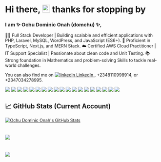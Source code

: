 <!-- More info, tips, and tricks for making GitHub Profile README can be found in my article at https://towardsdatascience.com/build-a-stunning-readme-for-your-github-profile-9b80434fe5d7 -->

<!-- [![Header](https://raw.githubusercontent.com/MartinHeinz/MartinHeinz/master/readme_header.png "Header")](https://martinheinz.dev/) -->

# Hi there, <img src="https://raw.githubusercontent.com/MartinHeinz/MartinHeinz/master/wave.gif" width="25px"> thanks for stopping by

### I am ✨ Ochu Dominic Onah (domchu) ✨,
👨‍💻 Full Stack Developer | Building scalable and efficient applications with PHP, Laravel, MySQL, WordPress, and JavaScript (ES6+).
🚀 Proficient in TypeScript, Next.js, and  MERN Stack.
☁️ Certified AWS Cloud Practitioner | IT Support Specialist | Passionate about clean code and Unit Testing.
📚 Strong foundation in Mathematics and problem-solving Skills to tackle real-world challenges.
	
You can also find me on 
<a href="https://www.linkedin.com/in/dominic-ochu" rel="nofollow noreferrer">
  <img src="https://i.stack.imgur.com/gVE0j.png" alt="linkedin"> LinkedIn
</a>, +2348110998914, or +2347034278995.

![](https://img.shields.io/badge/Code-MongoDB-informational?style=flat&logo=mongodb&logoColor=white&color=2bbc8a)
![](https://img.shields.io/badge/Code-Express-informational?style=flat&logo=express&logoColor=white&color=2bbc8a)
![](https://img.shields.io/badge/Code-React-informational?style=flat&logo=react&logoColor=white&color=2bbc8a)
![](https://img.shields.io/badge/Code-Node-informational?style=flat&logo=NODE&logoColor=white&color=2bbc8a)
![](https://img.shields.io/badge/Code-JavaScript-informational?style=flat&logo=javascript&logoColor=white&color=2bbc8a)
![](https://img.shields.io/badge/Code-TypeScript-informational?style=flat&logo=typescript&logoColor=white&color=2bbc8a)
![](https://img.shields.io/badge/Code-Next-informational?style=flat&logo=NEXT&logoColor=white&color=2bbc8a)
![](https://img.shields.io/badge/Tools-Jest-informational?style=flat&logo=jest&logoColor=white&color=2bbc8a)
![](https://img.shields.io/badge/Code-HTML-informational?style=flat&logo=html5&logoColor=white&color=2bbc8a)
![](https://img.shields.io/badge/Tools-CSS-informational?style=flat&logo=css3&logoColor=white&color=2bbc8a)
![](https://img.shields.io/badge/Tools-TailwindCSS-informational?style=flat&logo=tailwindcss&logoColor=white&color=2bbc8a)
![](https://img.shields.io/badge/Tools-ChakraUI-informational?style=flat&logo=chakra-ui-chakraui&logoColor=white&color=2bbc8a)
![](https://img.shields.io/badge/Tools-Bootstrap-informational?style=flat&logo=bootstrap&logoColor=white&color=2bbc8a)
![](https://img.shields.io/badge/Tools-SASS/SCSS-informational?style=flat&logo=SASS&logoColor=white&color=2bbc8a)
![](https://img.shields.io/badge/Tools-SemanticUI-informational?style=flat&logo=semantic-ui-react&logoColor=white&color=2bbc8a)
![](https://img.shields.io/badge/Tools-MaterialUI-informational?style=flat&logo=material-ui-materialui&logoColor=white&color=2bbc8a)
![](https://img.shields.io/badge/Code-PHP-informational?style=flat&logo=PHP&logoColor=white&color=2bbc8a)
![](https://img.shields.io/badge/Code-Laravel-informational?style=flat&logo=LARAVEL&logoColor=white&color=2bbc8a)
![](https://img.shields.io/badge/Tools-MYSQL-informational?style=flat&logo=MYSQL&logoColor=white&color=2bbc8a)


<!-- ## 🔧 Technologies & Tools
![Chakra-ui](https://img.shields.io/badge/Tools-chakra-%234ED1C5.svg?style=flat&logo=linux&logoColor=white&color=2bbc8a)
![](https://img.shields.io/badge/Vs-code?style=flat&logo=intellij-idea&logoColor=white&color=2bbc8a)
![](https://img.shields.io/badge/Code-Python-informational?style=flat&logo=python&logoColor=white&color=2bbc8a)
![](https://img.shields.io/badge/Code-Golang-informational?style=flat&logo=go&logoColor=white&color=2bbc8a)
![](https://img.shields.io/badge/Code-Make-informational?style=flat&logo=cmake&logoColor=white&color=2bbc8a)
![](https://img.shields.io/badge/Code-Vue-informational?style=flat&logo=vue.js&logoColor=white&color=2bbc8a)
![](https://img.shields.io/badge/Shell-Bash-informational?style=flat&logo=gnu-bash&logoColor=white&color=2bbc8a)
![](https://img.shields.io/badge/Tools-PostgreSQL-informational?style=flat&logo=postgresql&logoColor=white&color=2bbc8a)
![](https://img.shields.io/badge/Tools-Docker-informational?style=flat&logo=docker&logoColor=white&color=2bbc8a)
![](https://img.shields.io/badge/Tools-Kubernetes-informational?style=flat&logo=kubernetes&logoColor=white&color=2bbc8a)
![](https://img.shields.io/badge/Tools-Red_Hat_OpenShift-informational?style=flat&logo=red-hat-open-shift&logoColor=white&color=2bbc8a)
![](https://img.shields.io/badge/Cloud-Digital_Ocean-informational?style=flat&logo=digitalocean&logoColor=white&color=2bbc8a)

![](https://img.shields.io/badge/Tools-Docker-informational?style=flat&logo=docker&logoColor=white&color=2bbc8a)
![](https://img.shields.io/badge/Tools-Kubernetes-informational?style=flat&logo=kubernetes&logoColor=white&color=2bbc8a)

 -->
 
## &#x1f4c8; GitHub Stats (Current Account)

<a href="https://github.com/domchu">
  <img align="center" src="https://github-readme-stats.vercel.app/api?username=domchu&count_private=true&show_icons=true&theme=tokyonight" alt="Ochu Dominic Onah's GitHub Stats" />
</a>

#

<a href="https://github.com/domchu">
  <img align="center" src="https://github-readme-stats.vercel.app/api/top-langs/?username=domchu&layout=compact&show_icons=true&theme=dracula&langs_count=8" />
</a>

#

<!-- <a href="https://github.com/chineduogada/react-rapid-carousel">
  <img align="center" src="https://github-readme-stats.vercel.app/api/pin/?username=chineduogada&repo=react-rapid-carousel&theme=dracula" />
</a>


<a href="https://github.com/domchu/newspaper">
  <img align="center" src="https://github-readme-stats.vercel.app/api/pin/?username=chineduogada&repo=newspaper&theme=dark" />
</a>   

--

<a href="https://github.com/domchu/sr-react-dev-fulfil-exercise">
  <img align="center" src="https://github-readme-stats.vercel.app/api/pin/?username=domchu&repo=sr-react-dev-fulfil-exercise&theme=dark" />
</a>  -->



<a href="https://github.com/domchu">
  <img align="center" src="http://github-readme-streak-stats.herokuapp.com?user=domchu&theme=radical&date_format=M%20j%5B%2C%20Y%5D" /> 
</a>  

<!-- links to social media icons -->

<!-- icons with padding -->

<!-- [1.1]: http://i.imgur.com/tXSoThF.png (twitter icon with padding)
[2.1]: http://i.imgur.com/0o48UoR.png (github icon with padding) -->

<!-- icons without padding -->
<!-- 
[1.2]: http://i.imgur.com/wWzX9uB.png (twitter icon without padding)
[2.2]: http://i.imgur.com/9I6NRUm.png (github icon without padding)
[3.2]: https://raw.githubusercontent.com/MartinHeinz/MartinHeinz/master/linkedin-3-16.png (LinkedIn icon without padding) -->


<!-- links to your social media accounts -->

<!-- [1]: https://twitter.com/OnahOchu
[2]: https://github.com/domchu
[3]: https://www.linkedin.com/in/dominic-ochu/ -->


<!-- Resources -->
<!-- Icons: https://simpleicons.org/ -->
<!-- GitHub Stats: https://github.com/anuraghazra/github-readme-stats -->
<!-- Emojis: https://emojipedia.org/emoji/ -->
<!-- HTML Emojis: https://www.fileformat.info/index.htm -->
<!-- Shields: https://shields.io/ -->
<!-- Awesome GitHub Profile README: https://github.com/abhisheknaiidu/awesome-github-profile-readme -->
